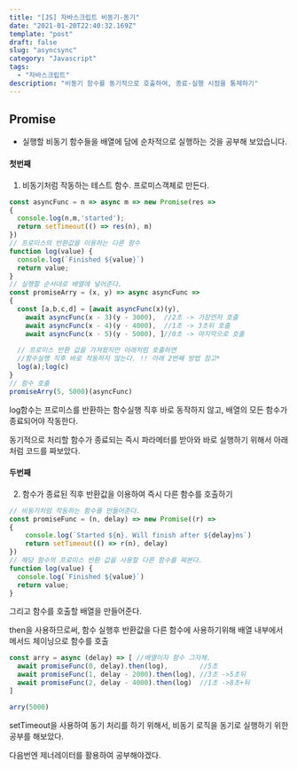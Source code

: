 ```yaml
---
title: "[JS] 자바스크립트 비동기-동기"
date: "2021-01-20T22:40:32.169Z"
template: "post"
draft: false
slug: "asyncsync"
category: "Javascript"
tags:
  - "자바스크립트"
description: "비동기 함수를 동기적으로 호출하여, 종료-실행 시점을 통제하기"
---
```

## Promise
- 실행할 비동기 함수들을 배열에 담에 순차적으로 실행하는 것을 공부해 보았습니다.

#### 첫번째

1. 비동기처럼 작동하는 테스트 함수. 프로미스객체로 만든다.

``` javascript
const asyncFunc = n => async m => new Promise(res => 
{
  console.log(n,m,'started');
  return setTimeout(() => res(n), m)
})
// 프로미스의 반환값을 이용하는 다른 함수
function log(value) {
  console.log(`Finished ${value}`)
  return value;
}
// 실행할 순서대로 배열에 넣어준다.
const promiseArry = (x, y) => async asyncFunc =>
{
  const [a,b,c,d] = [await asyncFunc(x)(y), 
    await asyncFunc(x - 3)(y - 3000),  //2초 -> 가장먼저 호출
    await asyncFunc(x - 4)(y - 4000),  //1초 -> 3초뒤 호출
    await asyncFunc(x - 5)(y - 5000), ]//0초 -> 마지막으로 호출
  
  // 프로미스 반환 값을 가져왔지만 아래처럼 호출하면 
  //함수실행 직후 바로 작동하지 않는다. !! 아래 2번째 방법 참고*
  log(a);log(c)
}
// 함수 호출
promiseArry(5, 5000)(asyncFunc)

```

log함수는 프로미스를 반환하는 함수실행 직후 바로 동작하지 않고, 
배열의 모든 함수가 종료되어야 작동한다.

동기적으로 처리할 함수가 종료되는 즉시 파라메터를 받아와
바로 실행하기 위해서 아래처럼 코드를 짜보았다.


#### 두번째

2. 함수가 종료된 직후 반환값을 이용하여 즉시 다른 함수를 호출하기

``` javascript
// 비동기처럼 작동하는 함수를 만들어준다.
const promiseFunc = (n, delay) => new Promise((r) => 
{
    console.log(`Started ${n}. Will finish after ${delay}ms`)
    return setTimeout(() => r(n), delay)
})
// 해당 함수의 프로미스 반환 값을 사용할 다른 함수를 짜본다.
function log(value) {
  console.log(`Finished ${value}`)
  return value;
}
```

그리고 함수를 호출할 배열을 만들어준다.

then을 사용하므로써, 함수 실행후 반환값을 다른 함수에 사용하기위해
배열 내부에서 메서드 체이닝으로 함수를 호출

``` javascript
const arry = async (delay) => [ //배열이자 함수 그자체.
  await promiseFunc(0, delay).then(log),        //5초 
  await promiseFunc(1, delay - 2000).then(log), //3초 ->5초뒤
  await promiseFunc(2, delay - 4000).then(log)  //1초 ->8초+뒤
]

arry(5000)
```

setTimeout을 사용하여 동기 처리를 하기 위해서, 비동기 로직을 동기로 
실행하기 위한 공부를 해보았다.


다음번엔 제너레이터를 활용하여 공부해야겠다.
